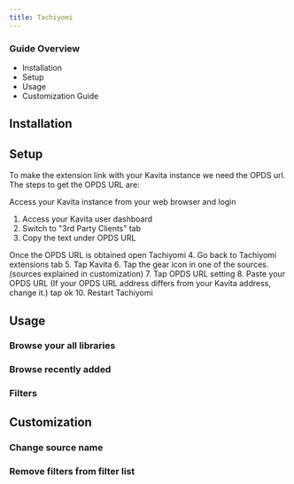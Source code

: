 ```yaml
---
title: Tachiyomi
---
```


### Guide Overview
* Installation
* Setup
* Usage
* Customization Guide

## Installation

## Setup

To make the extension link with your Kavita instance we need the OPDS url.
The steps to get the OPDS URL are:

Access your Kavita instance from your web browser and login
1. Access your Kavita user dashboard
2. Switch to "3rd Party Clients" tab
3. Copy the text under OPDS URL

Once the  OPDS URL is obtained open Tachiyomi
4. Go back to Tachiyomi extensions tab
5. Tap Kavita
6. Tap the gear icon in one of the sources. (sources explained in customization)
7. Tap OPDS URL setting
8. Paste your OPDS URL (If your OPDS URL address differs from your Kavita address, change it.) tap ok
10. Restart Tachiyomi

## Usage
### Browse your all libraries
### Browse recently added
### Filters

## Customization
### Change source name
### Remove filters from filter list



